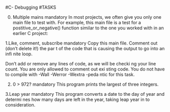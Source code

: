 #C- Debugging
#TASKS

0. Multiple mains
mandatory
In most projects, we often give you only one main file to test with.
For example, this main file is a test for a postitive_or_negative() 
function similar to the one you worked with in an earlier C project:

1.Like, comment, subscribe
mandatory
Copy this main file. Comment out (don’t delete it!) the par
t of the code that is causing the output to go into an infi
nite loop.

Don’t add or remove any lines of code, as we will be checki
ng your line count. You are only allowed to comment out exi
sting code. 
You do not have to compile with -Wall -Werror -Wextra -peda
ntic for this task.

2. 0 > 972?
mandatory
This program prints the largest of three integers.

3.Leap year
mandatory
This program converts a date to the day of year and determi
nes how many days are left in the year, taking leap year in
to consideration.



